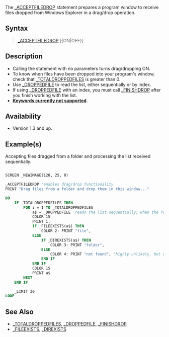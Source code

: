 The [_ACCEPTFILEDROP](_ACCEPTFILEDROP) statement prepares a program window to receive files dropped from Windows Explorer in a drag/drop operation.

## Syntax

>  [_ACCEPTFILEDROP](_ACCEPTFILEDROP) [{ON|OFF}]

## Description

* Calling the statement with no parameters turns drag/dropping ON.
* To know when files have been dropped into your program's window, check that [_TOTALDROPPEDFILES](_TOTALDROPPEDFILES) is greater than 0.
* Use [_DROPPEDFILE](_DROPPEDFILE) to read the list, either sequentially or by index.
* If using [_DROPPEDFILE](_DROPPEDFILE) with an index, you must call [_FINISHDROP](_FINISHDROP) after you finish working with the list.
* **[Keywords currently not supported](Keywords_currently_not_supported_by_QB64)**.

## Availability

* Version 1.3 and up.

## Example(s)

Accepting files dragged from a folder and processing the list received sequentially. 

```vb

SCREEN _NEWIMAGE(128, 25, 0)

_ACCEPTFILEDROP 'enables drag/drop functionality
PRINT "Drag files from a folder and drop them in this window..."

DO
    IF _TOTALDROPPEDFILES THEN
        FOR i = 1 TO _TOTALDROPPEDFILES
            a$ = _DROPPEDFILE 'reads the list sequentially; when the result is empty ("") it means the list is over
            COLOR 15
            PRINT i,
            IF _FILEEXISTS(a$) THEN
                COLOR 2: PRINT "file",
            ELSE
                IF _DIREXISTS(a$) THEN
                    COLOR 3: PRINT "folder",
                ELSE
                    COLOR 4: PRINT "not found", 'highly unlikely, but who knows?
                END IF
            END IF
            COLOR 15
            PRINT a$
        NEXT
    END IF

    _LIMIT 30
LOOP

```

## See Also

* [_TOTALDROPPEDFILES](_TOTALDROPPEDFILES), [_DROPPEDFILE](_DROPPEDFILE), [_FINISHDROP](_FINISHDROP)
* [_FILEEXISTS](_FILEEXISTS), [_DIREXISTS](_DIREXISTS)

